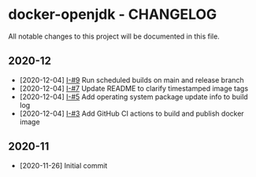 # docker-openjdk - CHANGELOG
All notable changes to this project will be documented in this file.

## 2020-12
* [2020-12-04] [I-#9](https://github.com/koenvangeerteruy/docker-openjdk/issues/9) Run scheduled builds on main and release branch
* [2020-12-04] [I-#7](https://github.com/koenvangeerteruy/docker-openjdk/issues/7) Update README to clarify timestamped image tags
* [2020-12-04] [I-#5](https://github.com/koenvangeerteruy/docker-openjdk/issues/5) Add operating system package update info to build log
* [2020-12-04] [I-#3](https://github.com/koenvangeerteruy/docker-openjdk/issues/3) Add GitHub CI actions to build and publish docker image

## 2020-11
* [2020-11-26] Initial commit
